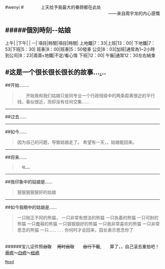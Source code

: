 ﻿#wenyi
#　　　　上天给予我最大的眷顾都在此处
　　　　　　　　　　　　　　　　　　　　　　　　——来自周宇龙的内心感慨

#####**個別時刻--姑娘**
---
上午|   |下午|  |
--|
項目|時間|項目|時間|
上地鐵|7：33|上班|13：00|
下地鐵|7：53|下班|5：30|
班車|8：00|班車|5：50發車
公交|8：03|加班|通常為1~2小時
到公司|8：23|滴滴+地鐵|不定/看心情
下班|12：00|
午飯|通常12：30左右結束




#这是一个很长很长很长的故事...[.]()..
---
##开始……..
>　　开始我和我们姑娘只是同专业一个行政班级中的两条距离很近的平行线，看似很近，但却没有任何交集……

---
##过去……

---
##如今……
>   因为自己的问题，导致姑娘走了。
>   希望有一天，，姑娘能回来。

---
##将来……
>       唉……

---
##我印象中的姑娘是……
>   狠狠狠狠狠好的姑娘

---
##如今我眼中的姑娘是……

>   一只刚正不阿的熊猫，
    一只非常有想法的熊猫
    一只执着的熊猫
    一只可耐的熊猫
    一只蠢萌的熊猫
    一只狠狠狠好的熊猫
    一只我非常喜欢的熊猫
    一只非常思念的熊猫
    一只……
            .
            .
            .
    你何时才会回来，园长表示思念你了
            
　　　　　　　　　　　　　　　　　
　　　　　　　　　　　　　　　　　
######宝儿证件照~~自取~~ 　~~用时自取~~　　~~自行下载~~,　　算了，，自己滚去重拍吧！
~~[蓝底](http://xiongmaoyi.cn/900000_ImageOfBlog/wenyi_1_inch/wenyi_lan.png)＼[白底](http://xiongmaoyi.cn/900000_ImageOfBlog/wenyi_1_inch/wenyi_bai.png)＼[红底](http://xiongmaoyi.cn/900000_ImageOfBlog/wenyi_1_inch/wenyi_hong.png)~~

[`Mood`](http://xiongmaoyi.cn/200000_Live/210000_Mood/210000_Mood)